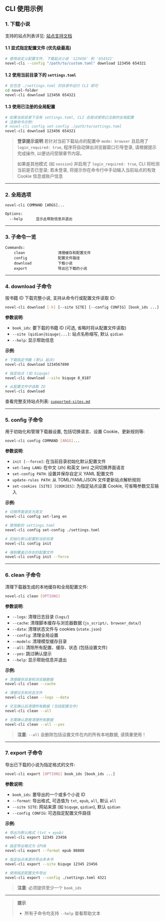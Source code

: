 ## CLI 使用示例

### 1. 下载小说

支持的站点列表详见: [站点支持文档](./4-supported-sites.md)

#### 1.1 显式指定配置文件 (优先级最高)

```bash
# 使用自定义配置文件, 下载起点小说 '123456' 和 '654321'
novel-cli --config "/path/to/custom.toml" download 123456 654321
```

#### 1.2 使用当前目录下的 `settings.toml`

```bash
# 在包含 ./settings.toml 的目录中运行 CLI 即可
cd novel-folder
novel-cli download 123456 654321
```

#### 1.3 使用已注册的全局配置

```bash
# 如果当前目录下没有 settings.toml, CLI 会尝试使用已注册的全局配置
# 注册命令示例:
# novel-cli config set-config ./path/to/settings.toml
novel-cli download 123456 654321
```

> **登录提示说明**
> 若针对当前下载站点的配置中 `mode: browser` 且启用了 `login_required: true`, 程序将自动弹出浏览器窗口引导登录,
> 请根据提示完成操作, 以便访问受限章节内容。
>
> 如果是其他模式 (如 `session`) 并启用了 `login_required: true`, CLI 将检测当前是否已登录;
> 若未登录, 将提示你在命令行中手动输入当前站点的有效 Cookie 信息或账户信息

---

### 2. 全局选项

```text
novel-cli COMMAND [ARGS]...

Options:
  --help      显示此帮助信息并退出
```

---

### 3. 子命令一览

```text
Commands:
    clean               清理缓存和配置文件
    config              配置文件路径
    download            下载小说
    export              导出已下载的小说
```

---

### 4. download 子命令

按书籍 ID 下载完整小说, 支持从命令行或配置文件读取 ID:

```bash
novel-cli download [-h] [--site SITE] [--config CONFIG] [book_ids ...]
```

**参数说明**:

* `book_ids`: 要下载的书籍 ID (可选, 省略时将从配置文件读取)
* `--site [qidian|biquge|...]`: 站点名称缩写, 默认 `qidian`
* `--help`: 显示帮助信息

**示例**:

```bash
# 下载指定书籍 (默认 起点)
novel-cli download 1234567890

# 指定站点 (如 biquge)
novel-cli download --site biquge 8_8187

# 从配置文件中读取 ID
novel-cli download
```

查看完整支持站点列表: [`supported-sites.md`](./4-supported-sites.md)

---

### 5. config 子命令

用于初始化和管理下载器设置, 包括切换语言、设置 Cookie、更新规则等:

```bash
novel-cli config COMMAND [ARGS]...
```

**参数说明**:

* `init [--force]`: 在当前目录初始化默认配置文件
* `set-lang LANG`: 在中文 (zh) 和英文 (en) 之间切换界面语言
* `set-config PATH`: 设置并保存自定义 YAML 配置文件
* `update-rules PATH`: 从 TOML/YAML/JSON 文件更新站点解析规则
* `set-cookies [SITE] [COOKIES]`: 为指定站点设置 Cookie, 可省略参数交互输入

**示例:**

```bash
# 切换界面语言为英文
novel-cli config set-lang en

# 使用新的 settings.toml
novel-cli config set-config ./settings.toml

# 初始化默认配置到当前目录
novel-cli config init

# 强制覆盖已存在的配置文件
novel-cli config init --force
```

---

### 6. clean 子命令

清理下载器生成的本地缓存和全局配置文件:

```bash
novel-cli clean [OPTIONS]
```

**参数说明**:

* `--logs`: 清理日志目录 (`logs/`)
* `--cache`: 清理脚本缓存与浏览器数据 (`js_script/`、`browser_data/`)
* `--data`: 清理状态文件与 cookies (`state.json`)
* `--config`: 清理全局设置
* `--models`: 清理模型缓存目录
* `--all`: 清除所有配置、缓存、状态 (包括设置文件)
* `--yes`: 跳过确认提示
* `--help`: 显示帮助信息并退出

**示例:**

```bash
# 清理缓存目录和浏览器数据
novel-cli clean --cache

# 清理日志和状态文件
novel-cli clean --logs --data

# 交互确认后清理所有数据 (包括配置文件)
novel-cli clean --all

# 无需确认直接清理所有数据
novel-cli clean --all --yes
```

> **注意**: `--all` 会删除包括设置文件在内的所有本地数据, 请慎重使用！

---

### 7. export 子命令

导出已下载的小说为指定格式的文件:

```bash
novel-cli export [OPTIONS] book_ids [book_ids ...]
```

**参数说明**:

* `book_ids`: 要导出的一个或多个小说 ID
* `--format`: 导出格式, 可选值为 `txt`, `epub`, `all`, 默认 `all`
* `--site SITE`: 网站来源 (如 `biquge`, `qidian`), 默认 `qidian`
* `--config CONFIG`: 可选指定配置文件路径

**示例:**

```bash
# 导出为默认格式 (txt + epub)
novel-cli export 12345 23456

# 指定导出格式为 EPUB
novel-cli export --format epub 88888

# 指定站点来源并导出多本书
novel-cli export --site biquge 12345 23456

# 使用指定配置文件导出
novel-cli export --config ./settings.toml 4321
```

> **注意**: 必须提供至少一个 `book_ids`

---

> **提示**
>
> * 所有子命令均支持 `--help` 查看帮助文本
